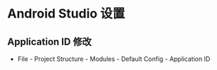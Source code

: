 # Android Studio 设置

## Application ID 修改

- File - Project Structure - Modules - Default Config - Application ID
